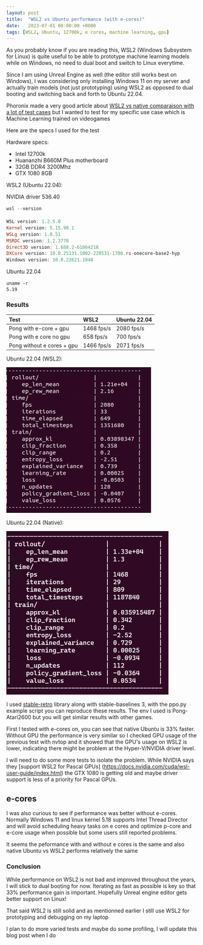 ```yaml
---
layout: post
title:  "WSL2 vs Ubuntu performance (with e-cores)"
date:   2023-07-01 00:00:00 +0000
tags: [WSL2, Ubuntu, 12700k, e cores, machine learning, gpu]
---
```



As you probably know if you are reading this, WSL2 (Windows Subsystem for Linux) is quite useful to be able to prototype machine learning models while on Windows, no need to dual boot and switch to Linux everytime.

Since I am using Unreal Engine as well (the editor still works best on Windows), I was considering only installing Windows 11 on my server and actually train models (not just prototyping) using WSL2 as opposed to dual booting and switching back and forth to Ubuntu 22.04.

Phoronix made a very good article about [WSL2 vs native comparaison with a lot of test cases](https://www.phoronix.com/review/windows11-wsl2-zen4) but I wanted to test for my specific use case which is Machine Learning trained on videogames

Here are the specs I used for the test


Hardware specs:
*   Intel 12700k
*   Huananzhi B660M Plus motherboard
*   32GB DDR4 3200Mhz
*   GTX 1080 8GB

WSL2 (Ubuntu 22.04):

NVIDIA driver 536.40

```powershell
wsl --version

WSL version: 1.2.5.0
Kernel version: 5.15.90.1
WSLg version: 1.0.51
MSRDC version: 1.2.3770
Direct3D version: 1.608.2-61064218
DXCore version: 10.0.25131.1002-220531-1700.rs-onecore-base2-hyp
Windows version: 10.0.22621.1848
```

Ubuntu 22.04
```shell
uname -r
5.19
```


### Results


| Test        	   | WSL2               | Ubuntu 22.04 |
|:-----------------|:-------------------|:--------------------------|
| Pong with e-core + gpu | 1468 fps/s |    2080 fps/s   |
| Pong with e core no gpu | 658	fps/s    | 700   fps/s          |
| Pong without e cores + gpu | 1466 fps/s    | 2071 fps/s            |


Ubuntu 22.04 (WSL2):

![wsl2](/assets/windows/ubuntu_pong.png)

Ubuntu 22.04 (Native):

![native](/assets/windows/wsl2_pong.png)


I used [stable-retro](https://github.com/Farama-Foundation/stable-retro) library along with stable-baselines 3, with the ppo.py example script you can reproduce these results. The env I used is Pong-Atari2600 but you will get similar results with other games.

First I tested with e-cores on, you can see that native Ubuntu is 33% faster.
Without GPU the performance is very similar so I checked GPU usage of the previous test with nvtop and it showed that the GPU's usage on WSL2 is lower, indicating there might be problem at the Hyper-V/NVIDIA driver level.

I will need to do some more tests to isolate the problem. While NVIDIA says they [support WSL2 for Pascal GPUs] (https://docs.nvidia.com/cuda/wsl-user-guide/index.html) the GTX 1080 is getting old and maybe driver support is less of a priority for Pascal GPUs.


## e-cores
I was also curious to see if performance was better without e-cores. Normally Windows 11 and linux kernel 5.18 supports Intel Thread Director and will avoid scheduling heavy tasks on e cores and optimize p-core and e-core usage when possible but some users still reported problems.

It seems the peformance with and without e cores is the same and also native Ubuntu vs WSL2 performs relatively the same


### Conclusion

While performance on WSL2 is not bad and improved throughout the years, I will stick to dual booting for now. Iterating as fast as possible is key so that 33% performance gain is important. Hopefully Unreal engine editor gets better support on Linux!

That said WSL2 is still solid and as mentionned earlier I still use WSL2 for prototyping and debugging on my laptop

I plan to do more varied tests and maybe do some profiling, I will update this blog post when I do